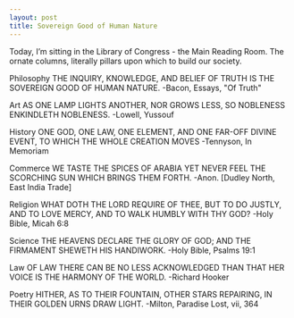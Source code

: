 ```yaml
---
layout: post
title: Sovereign Good of Human Nature
---
```


Today, I’m sitting in the Library of Congress - the Main Reading Room. The ornate columns, literally pillars upon which to build our society.

Philosophy
THE INQUIRY, KNOWLEDGE, AND BELIEF OF TRUTH
IS THE SOVEREIGN GOOD OF HUMAN NATURE.
-Bacon, Essays, "Of Truth"

Art
AS ONE LAMP LIGHTS ANOTHER, NOR GROWS LESS,
SO NOBLENESS ENKINDLETH NOBLENESS.
-Lowell, Yussouf

History
ONE GOD, ONE LAW, ONE ELEMENT, AND ONE FAR-OFF DIVINE EVENT,
TO WHICH THE WHOLE CREATION MOVES
-Tennyson, In Memoriam

Commerce
WE TASTE THE SPICES OF ARABIA YET NEVER FEEL
THE SCORCHING SUN WHICH BRINGS THEM FORTH.
-Anon. [Dudley North, East India Trade]

Religion
WHAT DOTH THE LORD REQUIRE OF THEE, BUT TO DO JUSTLY,
AND TO LOVE MERCY, AND TO WALK HUMBLY WITH THY GOD?
-Holy Bible, Micah 6:8

Science
THE HEAVENS DECLARE THE GLORY OF GOD;
AND THE FIRMAMENT SHEWETH HIS HANDIWORK.
-Holy Bible, Psalms 19:1

Law
OF LAW THERE CAN BE NO LESS ACKNOWLEDGED
THAN THAT HER VOICE IS THE HARMONY OF THE WORLD.
-Richard Hooker

Poetry
HITHER, AS TO THEIR FOUNTAIN, OTHER STARS REPAIRING,
IN THEIR GOLDEN URNS DRAW LIGHT.
-Milton, Paradise Lost, vii, 364
